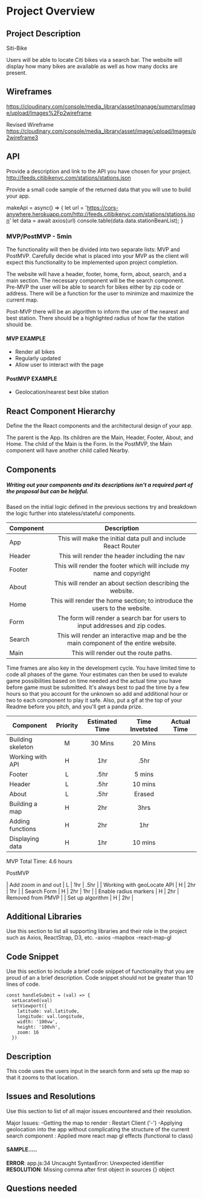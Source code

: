 # Project Overview


## Project Description

Siti-Bike

Users will be able to locate Citi bikes via a search bar. The website will display how many bikes are available as well as how many docks are present.

## Wireframes

https://cloudinary.com/console/media_library/asset/manage/summary/image/upload/Images%2Fp2wireframe

Revised Wireframe
https://cloudinary.com/console/media_library/asset/image/upload/Images/p2wireframe3

## API

Provide a description and link to the API you have chosen for your project.
http://feeds.citibikenyc.com/stations/stations.json

Provide a small code sample of the returned data that you will use to build your app.

makeApi = async() => {
    let url = 'https://cors-anywhere.herokuapp.com/http://feeds.citibikenyc.com/stations/stations.json'
    let data = await axios(url)
    console.table(data.data.stationBeanList);
  }
### MVP/PostMVP - 5min

The functionality will then be divided into two separate lists: MVP and PostMVP.  Carefully decide what is placed into your MVP as the client will expect this functionality to be implemented upon project completion.  

The website will have a header, footer, home, form, about, search, and a main section. The necessary component will be the search component. Pre-MVP the user will be able to search for bikes either by zip code or address. There will be a function for the user to minimize and maximize the current map.

Post-MVP there will be an algorithm to inform the user of the nearest and best station. There should be a highlighted radius of how far the station should be.

#### MVP EXAMPLE
- Render all bikes
- Regularly updated
- Allow user to interact with the page

#### PostMVP EXAMPLE

- Geolocation/nearest best bike station


## React Component Hierarchy

Define the the React components and the architectural design of your app.

The parent is the App. Its children are the Main, Header, Footer, About, and Home. The child of the Main is the Form. In the PostMVP, the Main component will have another child called Nearby.

## Components
##### Writing out your components and its descriptions isn't a required part of the proposal but can be helpful.

Based on the initial logic defined in the previous sections try and breakdown the logic further into stateless/stateful components.

| Component | Description |
| --- | :---: |  
| App | This will make the initial data pull and include React Router|
| Header | This will render the header including the nav |
| Footer | This will render the footer which will include my name and copyright |
| About | This will render an about section describing the website. |
| Home | This will render the home section; to introduce the users to the website. |
| Form | The form will render a search bar for users to input addresses and zip codes. |
| Search | This will render an interactive map and be the main component of the entire website. |
| Main | This will render out the route paths. |


Time frames are also key in the development cycle.  You have limited time to code all phases of the game.  Your estimates can then be used to evalute game possibilities based on time needed and the actual time you have before game must be submitted. It's always best to pad the time by a few hours so that you account for the unknown so add and additional hour or two to each component to play it safe. Also, put a gif at the top of your Readme before you pitch, and you'll get a panda prize.

| Component | Priority | Estimated Time | Time Invetsted | Actual Time |
| --- | :---: |  :---: | :---: | :---: |
| Building skeleton | M | 30 Mins | 20 Mins |
| Working with API | H | 1hr | .5hr |
| Footer | L | .5hr | 5 mins |
| Header | L | .5hr | 10 mins |
| About | L | .5hr | Erased |
| Building a map | H | 2hr | 3hrs |
| Adding functions | H | 2hr | 1hr |
| Displaying data | H | 1hr | 10 mins |

MVP Total Time: 4.6 hours

PostMVP

| Add zoom in and out | L | 1hr | .5hr |
| Working with geoLocate API | H | 2hr | 1hr |
| Search Form | H | 2hr | 1hr |
| Enable radius markers | H | 2hr | Removed from PMVP |
| Set up algorithm | H | 2hr |


## Additional Libraries
 Use this section to list all supporting libraries and their role in the project such as Axios, ReactStrap, D3, etc.
 -axios
 -mapbox
 -react-map-gl

## Code Snippet

Use this section to include a brief code snippet of functionality that you are proud of an a brief description.  Code snippet should not be greater than 10 lines of code.

```
const handleSubmit = (val) => {
  setLocated(val)
  setViewport({
    latitude: val.latitude,
    longitude: val.longitude,
    width: '100vw',
    height: '100vh',
    zoom: 16
  })
```
## Description
  This code uses the users input in the search form and sets up the map so that it zooms to that location.

## Issues and Resolutions
 Use this section to list of all major issues encountered and their resolution.

 Major Issues:
 -Getting the map to render : Restart Client ('-')
 -Applying geolocation into the app without complicating the structure of the current search component : Applied more react map gl effects
 (functional to class)

#### SAMPLE.....
**ERROR**: app.js:34 Uncaught SyntaxError: Unexpected identifier                                
**RESOLUTION**: Missing comma after first object in sources {} object

## Questions needed

